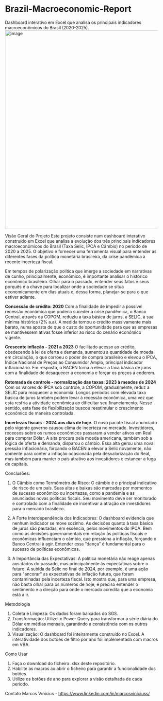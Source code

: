# Brazil-Macroeconomic-Report
Dashboard interativo em Excel que analisa os principais indicadores macroeconômicos do Brasil (2020-2025).
<img width="1874" height="654" alt="image" src="https://github.com/user-attachments/assets/4d9f0aa0-e7bb-4cfb-967b-7be2be4cf836" />

Visão Geral do Projeto
Este projeto consiste num dashboard interativo construído em Excel que analisa a evolução dos três principais indicadores macroeconômicos do Brasil (Taxa Selic, IPCA e Câmbio) no período de 2020 a 2025. O objetivo é fornecer uma ferramenta visual para entender as diferentes fases da política monetária brasileira, da crise pandêmica à recente incerteza fiscal.

Em tempos de polarização política que imerge a sociedade em narrativas de cunho, principalmente, econômico, é importante analisar o histórico econômico brasileiro. Olhar para o passado, entender seus fatos e seus porquês é a chave para localizar onde a sociedade se situa economicamente em dias atuais e, dessa forma, planejar-se para o que estiver adiante.

**Concessão de crédito: 2020**
Com a finalidade de impedir a possível recessão econômica que poderia suceder a crise pandêmica, o Banco Central, através da COPOM, reduziu a taxa básica de juros, a SELIC, à sua mínima histórica (2% a.a). A medida tornou o crédito massivamente mais barato, numa aposta de que o custo de oportunidade para que as empresas se mantivessem ativas fosse inferior ao risco do cenário econômico vigente. 

**Crescente inflação - 2021 a 2023**
O facilitado acesso ao crédito, obedecendo à lei de oferta e demanda, aumentou a quantidade de moeda em circulação, o que corroeu o poder de compra brasileiro e elevou o IPCA, Índice Nacional de Preços ao Consumidor Amplo, principal indicador inflacionário. Em resposta, o BACEN torna a elevar a taxa básica de juros com a finalidade de desaquecer a economia e forçar os preços a cederem.

**Retomada de controle - normalização das taxas: 2023 à meados de 2024**
Com os valores do IPCA sob controle, a COPOM, gradualmente, reduz a SELIC para reaquecer a economia. Longos períodos com elevada taxa básica de juros também podem levar à recessão econômica, uma vez que esta resfria a atividade econômica ao dificultar seu financiamento. Nesse sentido, esta fase de flexibilização buscou reestimular o crescimento econômico de maneira controlada. 

**Incertezas fiscais - 2024 aos dias de hoje.**
O novo pacote fiscal anunciado pelo vigente governo causou clima de incerteza no mercado. Investidores, receosos sobre os rumos econômicos passaram a vender ativos em Real para comprar Dólar. A alta procura pela moeda americana, também sob a lógica de oferta e demanda, disparou o câmbio. Essa alta gerou uma nova pressão inflacionária, forçando o BACEN a elevar a Selic novamente, não somente para conter a inflação ocasionada pela desvalorização do Real, mas também para manter o país atrativo aos investidores e estancar a fuga de capitais.

Conclusões:
1. O Câmbio como Termômetro de Risco: O câmbio é o principal indicativo de risco de um país. Suas altas e baixas são marcadas por momentos de sucesso econômico ou incertezas, como a pandemia e as anunciadas novas políticas fiscais. Seu movimento deve ser monitorado e controlado com a finalidade de incentivar a atração de investidores para o mercado brasileiro.
   
2. A Forte Interdependência dos Indicadores: O dashboard evidencia que nenhum indicador se move sozinho. As decisões quanto à taxa básica de juros são pautadas, em essência, pelos movimentos do IPCA. Bem como as decisões governamentais em relação às políticas fiscais e econômicas influenciam o câmbio, que pressiona a inflação, forçando o Banco Central à agir. Entender essa “dança” é fundamental para o sucesso de políticas econômicas.

3. A Importância das Expectativas: A política monetária não reage apenas aos dados do passado, mas principalmente às expectativas sobre o futuro. A subida da Selic no final de 2024, por exemplo, é uma ação para "ancorar" as expectativas de inflação futura, que foram contaminadas pela incerteza fiscal. Isto mostra que, para uma empresa, não basta olhar para os números de hoje; é preciso entender o sentimento e a direção para onde o mercado acredita que a economia está a ir.

Metodologia
1. Coleta e Limpeza: Os dados foram baixados do SGS.
2. Transformação: Utilizei o Power Query para transformar a série diária do Dólar em médias mensais, garantindo a consistência com os outros indicadores.
3. Visualização: O dashboard foi inteiramente construído no Excel. A interatividade dos botões de filtro por ano foi implementada com macros em VBA.

Como Usar
1. Faça o download do ficheiro .xlsx deste repositório.
2. Habilite as macros ao abrir o ficheiro para garantir a funcionalidade dos botões.
3. Utilize os botões de ano para explorar a visão detalhada de cada período.

Contato
Marcos Vinicius - https://www.linkedin.com/in/marcosviniciuss/

